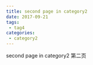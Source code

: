 ```yaml
---
title: second page in category2
date: 2017-09-21
tags:
 - tag4
categories: 
 - category2
---
```


second page in category2
第二页